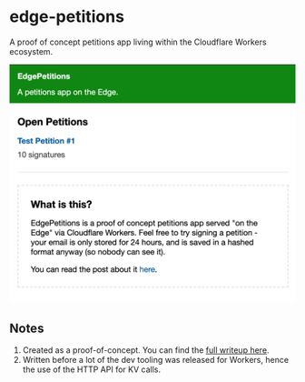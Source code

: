 # edge-petitions

A proof of concept petitions app living within the Cloudflare Workers ecosystem.

![Edge Petitions UI Screenshot](https://raw.githubusercontent.com/SimonJThompson/edge-petitions/master/readme-screenshot.png)

## Notes

1. Created as a proof-of-concept. You can find the [full writeup here](https://simon-thompson.me/100-uptime-democracy-replicating-the-hoc-petition-site-on-the-edge/).
2. Written before a lot of the dev tooling was released for Workers, hence the use of the HTTP API for KV calls.